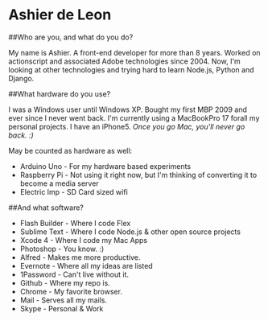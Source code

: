 # Ashier de Leon

##Who are you, and what do you do?

My name is Ashier. A front-end developer for more than 8 years. Worked on actionscript and associated Adobe technologies since 2004. Now, I'm looking at other technologies and trying hard to learn Node.js, Python and Django.

##What hardware do you use?

I was a Windows user until Windows XP. Bought my first MBP 2009 and ever since I never went back. I'm currently using a MacBookPro 17 forall my personal projects.
I have an iPhone5.
*Once you go Mac, you'll never go back. :)*

May be counted as hardware as well:

- Arduino Uno - For my hardware based experiments
- Raspberry Pi - Not using it right now, but I'm thinking of converting it to become a media server
- Electric Imp - SD Card sized wifi

##And what software?

- Flash Builder - Where I code Flex
- Sublime Text - Where I code Node.js & other open source projects
- Xcode 4 - Where I code my Mac Apps
- Photoshop - You know. :)
- Alfred - Makes me more productive.
- Evernote - Where all my ideas are listed
- 1Password - Can't live without it.
- Github - Where my repo is.
- Chrome - My favorite browser.
- Mail - Serves all my mails.
- Skype - Personal & Work
